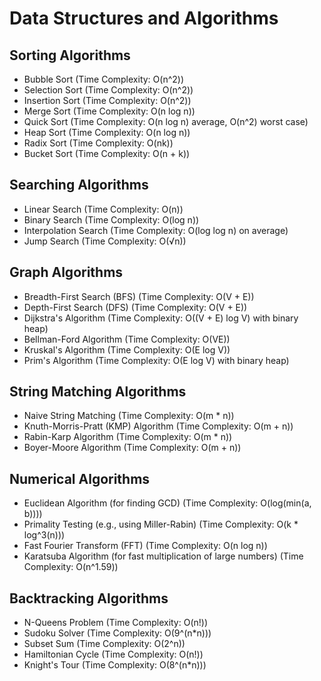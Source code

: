 # Data Structures and Algorithms

## Sorting Algorithms
- Bubble Sort (Time Complexity: O(n^2))
- Selection Sort (Time Complexity: O(n^2))
- Insertion Sort (Time Complexity: O(n^2))
- Merge Sort (Time Complexity: O(n log n))
- Quick Sort (Time Complexity: O(n log n) average, O(n^2) worst case)
- Heap Sort (Time Complexity: O(n log n))
- Radix Sort (Time Complexity: O(nk))
- Bucket Sort (Time Complexity: O(n + k))

## Searching Algorithms
- Linear Search (Time Complexity: O(n))
- Binary Search (Time Complexity: O(log n))
- Interpolation Search (Time Complexity: O(log log n) on average)
- Jump Search (Time Complexity: O(√n))

## Graph Algorithms
- Breadth-First Search (BFS) (Time Complexity: O(V + E))
- Depth-First Search (DFS) (Time Complexity: O(V + E))
- Dijkstra's Algorithm (Time Complexity: O((V + E) log V) with binary heap)
- Bellman-Ford Algorithm (Time Complexity: O(VE))
- Kruskal's Algorithm (Time Complexity: O(E log V))
- Prim's Algorithm (Time Complexity: O(E log V) with binary heap)

## String Matching Algorithms
- Naive String Matching (Time Complexity: O(m * n))
- Knuth-Morris-Pratt (KMP) Algorithm (Time Complexity: O(m + n))
- Rabin-Karp Algorithm (Time Complexity: O(m * n))
- Boyer-Moore Algorithm (Time Complexity: O(m + n))

## Numerical Algorithms
- Euclidean Algorithm (for finding GCD) (Time Complexity: O(log(min(a, b))))
- Primality Testing (e.g., using Miller-Rabin) (Time Complexity: O(k * log^3(n)))
- Fast Fourier Transform (FFT) (Time Complexity: O(n log n))
- Karatsuba Algorithm (for fast multiplication of large numbers) (Time Complexity: O(n^1.59))

## Backtracking Algorithms
- N-Queens Problem (Time Complexity: O(n!))
- Sudoku Solver (Time Complexity: O(9^(n*n)))
- Subset Sum (Time Complexity: O(2^n))
- Hamiltonian Cycle (Time Complexity: O(n!))
- Knight's Tour (Time Complexity: O(8^(n*n)))

